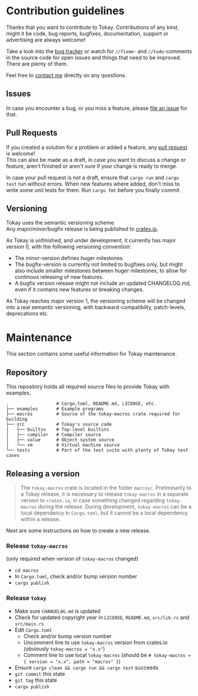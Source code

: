 # Contribution guidelines

Thanks that you want to contribute to Tokay. Contributions of any kind, might it be code, bug reports, bugfixes, documentation, support or advertising are always welcome!

Take a look into the [bug tracker](https://github.com/tokay-lang/tokay/issues) or watch for `//fixme`- and `//todo`-comments in the source code for open issues and things that need to be improved. There are plenty of them.

Feel free to [contact me](https://phorward.info) directly on any questions.

## Issues

In case you encounter a bug, or you miss a feature, please [file an issue](https://github.com/tokay-lang/tokay/issues/new) for that.

## Pull Requests

If you created a solution for a problem or added a feature, any [pull request](https://github.com/tokay-lang/tokay/compare) is welcome!<br>
This can also be made as a draft, in case you want to discuss a change or feature, aren't finished or aren't sure if your change is ready to merge.

In case your pull request is not a draft, ensure that `cargo run` and `cargo test` run without errors. When new features where added, don't miss to write some unit tests for them. Run `cargo fmt` before you finally commit.

## Versioning

Tokay uses the semantic versioning scheme.<br>
Any major/minor/bugfix release is being published to [crates.io](https://crates.io).

As Tokay is unfinished, and under development, it currently has major version 0, with the following versioning convention:

- The minor-version defines huger milestones.
- The bugfix-version is currently not limited to bugfixes only, but might also include smaller milestones between huger milestones, to allow for continous releasing of new features.
- A bugfix version release might not include an updated CHANGELOG.md, even if it contains new features or breaking changes.

As Tokay reaches major version 1, the versioning scheme will be changed into a real semantic versioning, with backward-compatiblity, patch-levels, deprecations etc.

# Maintenance

This section contains some useful information for Tokay maintenance.

## Repository

This repository holds all required source files to provide Tokay with examples.

```
.                  # Cargo.toml, README.md, LICENSE, etc.
├── examples       # Example programs
├── macros         # Source of the tokay-macros crate required for building
├── src            # Tokay's source code
|   ├── builtin    # Top-level builtins
│   ├── compiler   # Compiler source
│   ├── value      # Object system source
│   └── vm         # Virtual machine source
└── tests          # Part of the test suite with plenty of Tokay test cases
```

## Releasing a version

> The `tokay-macros` crate is located in the folder `macros/`. Preliminarily to a Tokay release, it is necessary to release `tokay-macros` in a separate version to `crates.io`, in case something changed regarding `tokay-macros` during the release. During development, `tokay-macros` can be a local dependency in `Cargo.toml`, but it cannot be a local dependency within a release.

Next are some instructions on how to create a new release.

### Release `tokay-macros`

(only required when version of `tokay-macros` changed)

- `cd macros`
- In `Cargo.toml`, check and/or bump version number
- `cargo publish`

### Release `tokay`

- Make sure `CHANGELOG.md` is updated
- Check for updated copyright year in `LICENSE`, `README.md`, `src/lib.rs` and `src/main.rs`
- Edit `Cargo.toml`
  - Check and/or bump version number
  - Uncomment line to use `tokay-macros` version from crates.io (obviously `tokay-macros = "x.x"`)
  - Comment line to use local `tokay-macros` (should be `# tokay-macros = { version = "x.x", path = "macros" }`)
- Ensure `cargo clean && cargo run && cargo test` succeeds
- `git commit` this state
- `git tag` this state
- `cargo publish`
